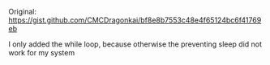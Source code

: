 Original: https://gist.github.com/CMCDragonkai/bf8e8b7553c48e4f65124bc6f41769eb

I only added the while loop, because otherwise the preventing sleep did not work for my system
